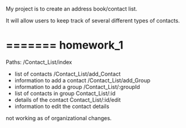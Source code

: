 My project is to create an address book/contact list.

It will allow users to keep track of several different types of contacts.

=======
homework_1
=======

Paths:
/Contact_List/index
 - list of contacts
/Contact_List/add_Contact
 - information to add a contact
/Contact_List/add_Group
 - information to add a group
/Contact_List/:groupId
 - list of contacts in group
Contact_List/:id
 - details of the contact
Contact_List/:id/edit
 - information to edit the contact details


not working as of organizational changes.


